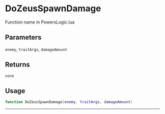 # DoZeusSpawnDamage
Function name in PowersLogic.lua
## Parameters
`enemy`, `traitArgs`, `damageAmount`
## Returns
`none`
## Usage
```lua
function DoZeusSpawnDamage(enemy, traitArgs, damageAmount)
```
---
